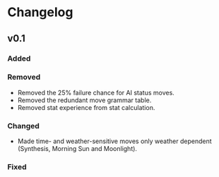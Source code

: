 # Changelog

## v0.1

### Added

### Removed
- Removed the 25% failure chance for AI status moves.
- Removed the redundant move grammar table.
- Removed stat experience from stat calculation.

### Changed
- Made time- and weather-sensitive moves only weather dependent (Synthesis, Morning Sun and Moonlight).

### Fixed
